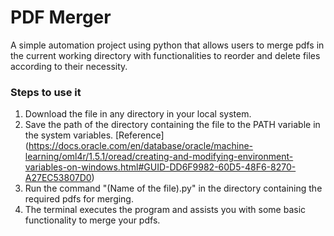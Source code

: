# PDF Merger

A simple automation project using python that allows users to merge pdfs in the current working directory with functionalities to reorder and delete files according to their necessity.

### Steps to use it

1. Download the file in any directory in your local system.
2. Save the path of the directory containing the file to the PATH variable in the system variables. [Reference] (https://docs.oracle.com/en/database/oracle/machine-learning/oml4r/1.5.1/oread/creating-and-modifying-environment-variables-on-windows.html#GUID-DD6F9982-60D5-48F6-8270-A27EC53807D0)
3. Run the command "(Name of the file).py" in the directory containing the required pdfs for merging.
4. The terminal executes the program and assists you with some basic functionality to merge your pdfs.
